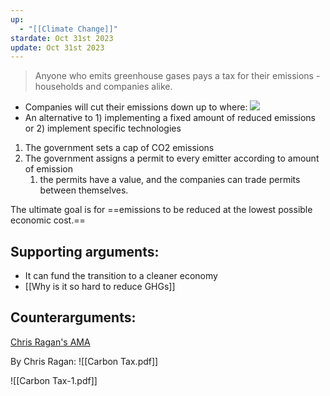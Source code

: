 ```yaml
---
up:
  - "[[Climate Change]]"
stardate: Oct 31st 2023
update: Oct 31st 2023
---
```

> Anyone who emits greenhouse gases pays a tax for their emissions - households and companies alike.

- Companies will cut their emissions down up to where:
![](https://i.imgur.com/HkmIuVA.png)
- An alternative to 1) implementing a fixed amount of reduced emissions or 2) implement specific technologies

1) The government sets a cap of CO2 emissions
2) The government assigns a permit to every emitter according to amount of emission
	1) the permits have a value, and the companies can trade permits between themselves.

The ultimate goal is for ==emissions to be reduced at the lowest possible economic cost.==

## Supporting arguments:
- It can fund the transition to a cleaner economy
- [[Why is it so hard to reduce GHGs]]

## Counterarguments:


[Chris Ragan's AMA](https://www.reddit.com/r/IAmA/comments/8abg83/iama_economist_chris_ragan_of_mcgill_university/)

By Chris Ragan:
![[Carbon Tax.pdf]]

![[Carbon Tax-1.pdf]]